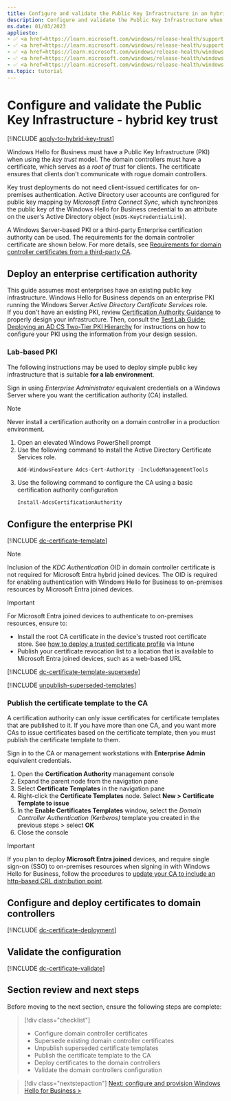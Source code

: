 ```yaml
---
title: Configure and validate the Public Key Infrastructure in an hybrid key trust model
description: Configure and validate the Public Key Infrastructure when deploying Windows Hello for Business in an hybrid key trust model.
ms.date: 01/03/2023
appliesto: 
- ✅ <a href=https://learn.microsoft.com/windows/release-health/supported-versions-windows-client target=_blank>Windows 11</a>
- ✅ <a href=https://learn.microsoft.com/windows/release-health/supported-versions-windows-client target=_blank>Windows 10</a>
- ✅ <a href=https://learn.microsoft.com/windows/release-health/windows-server-release-info target=_blank>Windows Server 2022</a>
- ✅ <a href=https://learn.microsoft.com/windows/release-health/windows-server-release-info target=_blank>Windows Server 2019</a>
- ✅ <a href=https://learn.microsoft.com/windows/release-health/windows-server-release-info target=_blank>Windows Server 2016</a>
ms.topic: tutorial
---
```

# Configure and validate the Public Key Infrastructure - hybrid key trust

[!INCLUDE [apply-to-hybrid-key-trust](includes/apply-to-hybrid-key-trust.md)]

Windows Hello for Business must have a Public Key Infrastructure (PKI) when using the *key trust* model. The domain controllers must have a certificate, which serves as a *root of trust* for clients. The certificate ensures that clients don't communicate with rogue domain controllers.

Key trust deployments do not need client-issued certificates for on-premises authentication. Active Directory user accounts are configured for public key mapping by *Microsoft Entra Connect Sync*, which synchronizes the public key of the Windows Hello for Business credential to an attribute on the user's Active Directory object (`msDS-KeyCredentialLink`).

A Windows Server-based PKI or a third-party Enterprise certification authority can be used. The requirements for the domain controller certificate are shown below. For more details, see [Requirements for domain controller certificates from a third-party CA][SERV-1].

## Deploy an enterprise certification authority

This guide assumes most enterprises have an existing public key infrastructure. Windows Hello for Business depends on an enterprise PKI running the Windows Server *Active Directory Certificate Services* role.\
If you don't have an existing PKI, review [Certification Authority Guidance][PREV-1] to properly design your infrastructure. Then, consult the [Test Lab Guide: Deploying an AD CS Two-Tier PKI Hierarchy][PREV-2] for instructions on how to configure your PKI using the information from your design session.

### Lab-based PKI

The following instructions may be used to deploy simple public key infrastructure that is suitable **for a lab environment**.

Sign in using *Enterprise Administrator* equivalent credentials on a Windows Server where you want the certification authority (CA) installed.

>[!NOTE]
>Never install a certification authority on a domain controller in a production environment.

1. Open an elevated Windows PowerShell prompt
1. Use the following command to install the Active Directory Certificate Services role.
    ```PowerShell
    Add-WindowsFeature Adcs-Cert-Authority -IncludeManagementTools
    ```
1. Use the following command to configure the CA using a basic certification authority configuration
    ```PowerShell
    Install-AdcsCertificationAuthority
    ```

## Configure the enterprise PKI

[!INCLUDE [dc-certificate-template](includes/dc-certificate-template.md)]

> [!NOTE]
> Inclusion of the *KDC Authentication* OID in domain controller certificate is not required for Microsoft Entra hybrid joined devices. The OID is required for enabling authentication with Windows Hello for Business to on-premises resources by Microsoft Entra joined devices.

> [!IMPORTANT]
> For Microsoft Entra joined devices to authenticate to on-premises resources, ensure to:
> - Install the root CA certificate in the device's trusted root certificate store. See [how to deploy a trusted certificate profile](/mem/intune/protect/certificates-trusted-root#to-create-a-trusted-certificate-profile) via Intune
> - Publish your certificate revocation list to a location that is available to Microsoft Entra joined devices, such as a web-based URL

[!INCLUDE [dc-certificate-template-supersede](includes/dc-certificate-supersede.md)]

[!INCLUDE [unpublish-superseded-templates](includes/unpublish-superseded-templates.md)]

### Publish the certificate template to the CA

A certification authority can only issue certificates for certificate templates that are published to it. If you have more than one CA, and you want more CAs to issue certificates based on the certificate template, then you must publish the certificate template to them.

Sign in to the CA or management workstations with **Enterprise Admin** equivalent credentials.

1. Open the **Certification Authority** management console
1. Expand the parent node from the navigation pane
1. Select **Certificate Templates** in the navigation pane
1. Right-click the **Certificate Templates** node. Select **New > Certificate Template to issue**
1. In the **Enable Certificates Templates** window, select the *Domain Controller Authentication (Kerberos)* template you created in the previous steps > select **OK**
1. Close the console

> [!IMPORTANT]
> If you plan to deploy **Microsoft Entra joined** devices, and require single sign-on (SSO) to on-premises resources when signing in with Windows Hello for Business, follow the procedures to [update your CA to include an http-based CRL distribution point](hello-hybrid-aadj-sso.md).

## Configure and deploy certificates to domain controllers

[!INCLUDE [dc-certificate-deployment](includes/dc-certificate-deployment.md)]

## Validate the configuration

[!INCLUDE [dc-certificate-validate](includes/dc-certificate-validate.md)]

## Section review and next steps

Before moving to the next section, ensure the following steps are complete:

> [!div class="checklist"]
> - Configure domain controller certificates
> - Supersede existing domain controller certificates
> - Unpublish superseded certificate templates
> - Publish the certificate template to the CA
> - Deploy certificates to the domain controllers
> - Validate the domain controllers configuration

> [!div class="nextstepaction"]
> [Next: configure and provision Windows Hello for Business >](hybrid-key-trust-enroll.md)

<!--links-->
[SERV-1]: /troubleshoot/windows-server/windows-security/requirements-domain-controller
[PREV-1]: /previous-versions/windows/it-pro/windows-server-2012-R2-and-2012/hh831574(v=ws.11)
[PREV-2]: /previous-versions/windows/it-pro/windows-server-2012-R2-and-2012/hh831348(v=ws.11)
